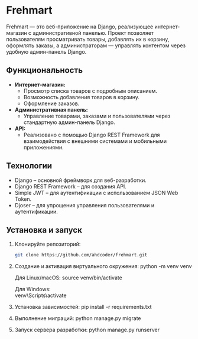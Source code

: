 # Frehmart

Frehmart — это веб-приложение на Django, реализующее интернет-магазин с административной панелью. Проект позволяет пользователям просматривать товары, добавлять их в корзину, оформлять заказы, а администраторам — управлять контентом через удобную админ-панель Django.

## Функциональность

- **Интернет-магазин:**
  - Просмотр списка товаров с подробным описанием.
  - Возможность добавления товаров в корзину.
  - Оформление заказов.
- **Административная панель:**
  - Управление товарами, заказами и пользователями через стандартную админ-панель Django.
- **API:**
  - Реализовано с помощью Django REST Framework для взаимодействия с внешними системами и мобильными приложениями.

## Технологии

- Django – основной фреймворк для веб-разработки.
- Django REST Framework – для создания API.
- Simple JWT – для аутентификации с использованием JSON Web Token.
- Djoser – для упрощения управления пользователями и аутентификации.

## Установка и запуск

1. Клонируйте репозиторий:
   ```bash
   git clone https://github.com/ahdcoder/frehmart.git

2. Создание и активация виртуального окружения:
    python -m venv venv

    Для Linux/macOS:
        source venv/bin/activate

    Для Windows:   
    venv\Scripts\activate

3. Установка зависимостей:
    pip install -r requirements.txt

4. Выполнение миграций:
    python manage.py migrate

5. Запуск сервера разработки:
    python manage.py runserver

